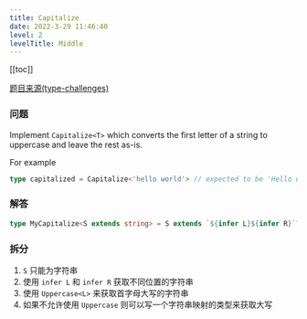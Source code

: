```yaml
---
title: Capitalize
date: 2022-3-29 11:46:40
level: 2
levelTitle: Middle
---
```


[[toc]]

[题目来源(type-challenges)](https://github.com/FuBaooo/type-challenges/blob/master/questions/110-medium-capitalize/README.md)

### 问题
Implement `Capitalize<T>` which converts the first letter of a string to uppercase and leave the rest as-is.

For example

```ts
type capitalized = Capitalize<'hello world'> // expected to be 'Hello world'
```

### 解答
```typescript
type MyCapitalize<S extends string> = S extends `${infer L}${infer R}`? `${Uppercase<L>}${R}` : S
```

### 拆分
1. `S` 只能为字符串
2. 使用 `infer L` 和 `infer R` 获取不同位置的字符串
3. 使用 `Uppercase<L>` 来获取首字母大写的字符串
4. 如果不允许使用 `Uppercase` 则可以写一个字符串映射的类型来获取大写
